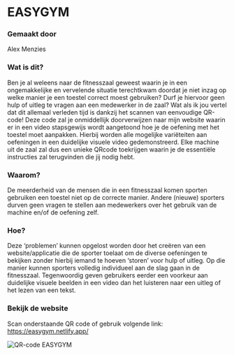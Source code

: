 # EASYGYM

### Gemaakt door
Alex Menzies

### Wat is dit?
Ben je al weleens naar de fitnesszaal geweest waarin je in een ongemakkelijke en
vervelende situatie terechtkwam doordat je niet inzag op welke manier je een toestel
correct moest gebruiken? Durf je hiervoor geen hulp of uitleg te vragen aan een
medewerker in de zaal? Wat als ik jou vertel dat dit allemaal verleden tijd is dankzij het
scannen van eenvoudige QR-code! Deze code zal je onmiddellijk doorverwijzen naar mijn
website waarin er in een video stapsgewijs wordt aangetoond hoe je de oefening met het
toestel moet aanpakken. Hierbij worden alle mogelijke variëteiten aan oefeningen in een
duidelijke visuele video gedemonstreerd. Elke machine uit de zaal zal dus een unieke QRcode
toekrijgen waarin je de essentiële instructies zal terugvinden die jij nodig hebt.

### Waarom?
De meerderheid van de mensen die in een fitnesszaal komen sporten gebruiken een toestel
niet op de correcte manier. Andere (nieuwe) sporters durven geen vragen te stellen aan
medewerkers over het gebruik van de machine en/of de oefening zelf.

### Hoe?
Deze ‘problemen’ kunnen opgelost worden door het creëren van een website/applicatie die
de sporter toelaat om de diverse oefeningen te bekijken zonder hierbij iemand te hoeven
‘storen’ voor hulp of uitleg. Op die manier kunnen sporters volledig individueel aan de slag
gaan in de fitnesszaal. Tegenwoordig geven gebruikers eerder een voorkeur aan duidelijke
visuele beelden in een video dan het luisteren naar een uitleg of het lezen van een tekst.

### Bekijk de website
Scan onderstaande QR code of gebruik volgende link: 
https://easygym.netlify.app/

![QR-code EASYGYM](https://easygym.netlify.app/QR-codes/Homepage/EASYGYM-QR.png)

